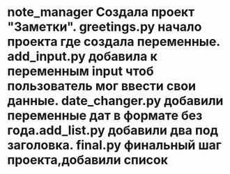 # note_manager Создала проект "Заметки". greetings.py начало проекта где создала переменные. add_input.py добавила к переменным input чтоб пользователь мог ввести свои данные. date_changer.py добавили переменные дат в формате без года.add_list.py добавили два под заголовка. final.py финальный шаг проекта,добавили список

